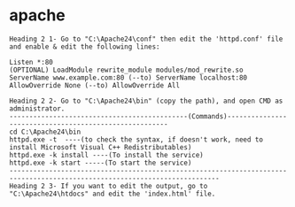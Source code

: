 # apache

    Heading 2 1- Go to "C:\Apache24\conf" then edit the 'httpd.conf' file and enable & edit the following lines:
    
    Listen *:80
    (OPTIONAL) LoadModule rewrite_module modules/mod_rewrite.so 
    ServerName www.example.com:80 (--to) ServerName localhost:80
    AllowOverride None (--to) AllowOverride All
    
    Heading 2 2- Go to "C:\Apache24\bin" (copy the path), and open CMD as administrator.
    ---------------------------------------------(Commands)-------------------------------------------------------
    cd C:\Apache24\bin
    httpd.exe -t  ----(to check the syntax, if doesn't work, need to install Microsoft Visual C++ Redistributables)
    httpd.exe -k install ----(To install the service)
    httpd.exe -k start -----(To start the service) 
    ---------------------------------------------------------------------------------------------------------------------------
    Heading 2 3- If you want to edit the output, go to "C:\Apache24\htdocs" and edit the 'index.html' file.
